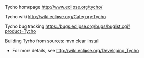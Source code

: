 Tycho homepage http://www.eclipse.org/tycho/

Tycho wiki http://wiki.eclipse.org/Category:Tycho

Tycho bug tracking https://bugs.eclipse.org/bugs/buglist.cgi?product=Tycho

Building Tycho from sources: mvn clean install
- For more details, see http://wiki.eclipse.org/Developing_Tycho
